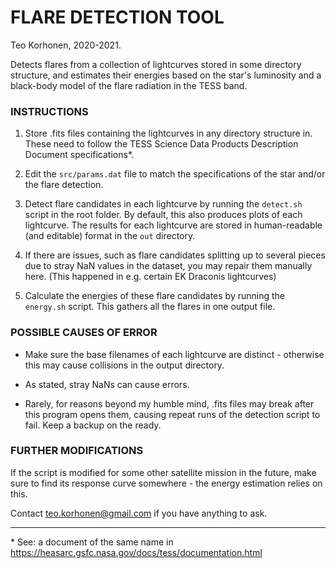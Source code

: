 # FLARE DETECTION TOOL

Teo Korhonen, 2020-2021.

Detects flares from a collection of lightcurves stored in some directory structure, and estimates their energies based on the star's luminosity and a black-body model of the flare radiation in the TESS band.

### INSTRUCTIONS

1) Store .fits files containing the lightcurves in any directory structure in. These need to follow the TESS Science Data Products Description Document specifications\*.

2) Edit the `src/params.dat` file to match the specifications of the star and/or the flare detection.

3) Detect flare candidates in each lightcurve by running the `detect.sh` script in the root folder. By default, this also produces plots of each lightcurve. The results for each lightcurve are stored in human-readable (and editable) format in the `out` directory.

4) If there are issues, such as flare candidates splitting up to several pieces due to stray NaN values in the dataset, you may repair them manually here. (This happened in e.g. certain EK Draconis lightcurves)

5) Calculate the energies of these flare candidates by running the `energy.sh` script. This gathers all the flares in one output file.

### POSSIBLE CAUSES OF ERROR

- Make sure the base filenames of each lightcurve are distinct - otherwise this may cause collisions in the output directory.

- As stated, stray NaNs can cause errors.

- Rarely, for reasons beyond my humble mind, .fits files may break after this program opens them, causing repeat runs of the detection script to fail. Keep a backup on the ready.

### FURTHER MODIFICATIONS

If the script is modified for some other satellite mission in the future, make sure to find its response curve somewhere - the energy estimation relies on this.

Contact teo.korhonen@gmail.com if you have anything to ask.

---

\* See: a document of the same name in https://heasarc.gsfc.nasa.gov/docs/tess/documentation.html
